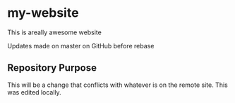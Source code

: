 # my-website

This is areally awesome website

Updates made on master on GitHub before rebase

## Repository Purpose

This will be a change that conflicts
with whatever is on the remote site.
This was edited locally.